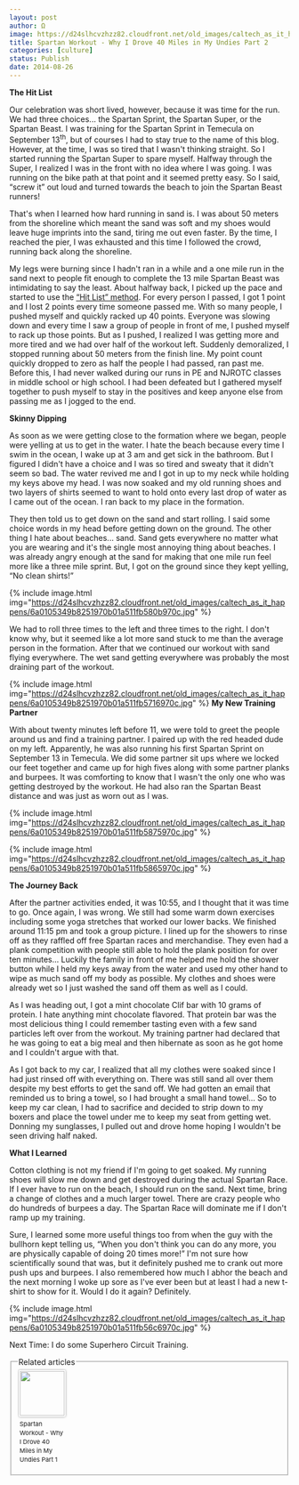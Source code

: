 ```yaml
---
layout: post
author: Ω
image: https://d24slhcvzhzz82.cloudfront.net/old_images/caltech_as_it_happens/6a0105349b8251970b01b7c6d0ed14970b.jpg
title: Spartan Workout - Why I Drove 40 Miles in My Undies Part 2
categories: [culture]
status: Publish
date: 2014-08-26
---
```


**The Hit List**

Our celebration was short lived, however, because it was time for the run. We had three choices... the Spartan Sprint, the Spartan Super, or the Spartan Beast. I was training for the Spartan Sprint in Temecula on September 13<sup>th</sup>, but of courses I had to stay true to the name of this blog. However, at the time, I was so tired that I wasn't thinking straight. So I started running the Spartan Super to spare myself. Halfway through the Super, I realized I was in the front with no idea where I was going. I was running on the bike path at that point and it seemed pretty easy. So I said, “screw it” out loud and turned towards the beach to join the Spartan Beast runners!



That's when I learned how hard running in sand is. I was about 50 meters from the shoreline which meant the sand was soft and my shoes would leave huge imprints into the sand, tiring me out even faster. By the time, I reached the pier, I was exhausted and this time I followed the crowd, running back along the shoreline.




My legs were burning since I hadn't ran in a while and a one mile run in the sand next to people fit enough to complete the 13 mile Spartan Beast was intimidating to say the least. About halfway back, I picked up the pace and started to use the <a href="https://impossiblehq.com/hit-list-method" target="_self">“Hit List” method</a>. For every person I passed, I got 1 point and I lost 2 points every time someone passed me. With so many people, I pushed myself and quickly racked up 40 points. Everyone was slowing down and every time I saw a group of people in front of me, I pushed myself to rack up those points. But as I pushed, I realized I was getting more and more tired and we had over half of the workout left. Suddenly demoralized, I stopped running about 50 meters from the finish line. My point count quickly dropped to zero as half the people I had passed, ran past me. Before this, I had never walked during our runs in PE and NJROTC classes in middle school or high school. I had been defeated but I gathered myself together to push myself to stay in the positives and keep anyone else from passing me as I jogged to the end.



**Skinny Dipping**

As soon as we were getting close to the formation where we began, people were yelling at us to get in the water. I hate the beach because every time I swim in the ocean, I wake up at 3 am and get sick in the bathroom. But I figured I didn't have a choice and I was so tired and sweaty that it didn't seem so bad. The water revived me and I got in up to my neck while holding my keys above my head. I was now soaked and my old running shoes and two layers of shirts seemed to want to hold onto every last drop of water as I came out of the ocean. I ran back to my place in the formation.


They then told us to get down on the sand and start rolling. I said some choice words in my head before getting down on the ground. The other thing I hate about beaches... sand. Sand gets everywhere no matter what you are wearing and it's the single most annoying thing about beaches. I was already angry enough at the sand for making that one mile run feel more like a three mile sprint. But, I got on the ground since they kept yelling, “No clean shirts!”


{% include image.html img="https://d24slhcvzhzz82.cloudfront.net/old_images/caltech_as_it_happens/6a0105349b8251970b01a511fb580b970c.jpg" %}

We had to roll three times to the left and three times to the right. I don't know why, but it seemed like a lot more sand stuck to me than the average person in the formation. After that we continued our workout with sand flying everywhere. The wet sand getting everywhere was probably the most draining part of the workout.


{% include image.html img="https://d24slhcvzhzz82.cloudfront.net/old_images/caltech_as_it_happens/6a0105349b8251970b01a511fb5716970c.jpg" %}
**My New Training Partner**

With about twenty minutes left before 11, we were told to greet the people around us and find a training partner. I paired up with the red headed dude on my left. Apparently, he was also running his first Spartan Sprint on September 13 in Temecula. We did some partner sit ups where we locked our feet together and came up for high fives along with some partner planks and burpees. It was comforting to know that I wasn't the only one who was getting destroyed by the workout. He had also ran the Spartan Beast distance and was just as worn out as I was.


{% include image.html img="https://d24slhcvzhzz82.cloudfront.net/old_images/caltech_as_it_happens/6a0105349b8251970b01a511fb5875970c.jpg" %}

{% include image.html img="https://d24slhcvzhzz82.cloudfront.net/old_images/caltech_as_it_happens/6a0105349b8251970b01a511fb5865970c.jpg" %}


**The Journey Back**

After the partner activities ended, it was 10:55, and I thought that it was time to go. Once again, I was wrong. We still had some warm down exercises including some yoga stretches that worked our lower backs. We finished around 11:15 pm and took a group picture. I lined up for the showers to rinse off as they raffled off free Spartan races and merchandise. They even had a plank competition with people still able to hold the plank position for over ten minutes... Luckily the family in front of me helped me hold the shower button while I held my keys away from the water and used my other hand to wipe as much sand off my body as possible. My clothes and shoes were already wet so I just washed the sand off them as well as I could.




As I was heading out, I got a mint chocolate Clif bar with 10 grams of protein. I hate anything mint chocolate flavored. That protein bar was the most delicious thing I could remember tasting even with a few sand particles left over from the workout. My training partner had declared that he was going to eat a big meal and then hibernate as soon as he got home and I couldn't argue with that.




As I got back to my car, I realized that all my clothes were soaked since I had just rinsed off with everything on. There was still sand all over them despite my best efforts to get the sand off. We had gotten an email that reminded us to bring a towel, so I had brought a small hand towel... So to keep my car clean, I had to sacrifice and decided to strip down to my boxers and place the towel under me to keep my seat from getting wet. Donning my sunglasses, I pulled out and drove home hoping I wouldn't be seen driving half naked.



**What I Learned**

Cotton clothing is not my friend if I'm going to get soaked. My running shoes will slow me down and get destroyed during the actual Spartan Race. If I ever have to run on the beach, I should run on the sand. Next time, bring a change of clothes and a much larger towel. There are crazy people who do hundreds of burpees a day. The Spartan Race will dominate me if I don't ramp up my training.




Sure, I learned some more useful things too from when the guy with the bullhorn kept telling us, “When you don't think you can do any more, you are physically capable of doing 20 times more!” I'm not sure how scientifically sound that was, but it definitely pushed me to crank out more push ups and burpees. I also remembered how much I abhor the beach and the next morning I woke up sore as I've ever been but at least I had a new t-shirt to show for it. Would I do it again? Definitely.


{% include image.html img="https://d24slhcvzhzz82.cloudfront.net/old_images/caltech_as_it_happens/6a0105349b8251970b01a511fb56c6970c.jpg" %}



Next Time: I do some Superhero Circuit Training.

<fieldset class="zemanta-related"><legend class="zemanta-related-title">Related articles</legend>
<div class="zemanta-article-ul zemanta-article-ul-image" style="margin: 0; padding: 0; overflow: hidden;">
<div class="zemanta-article-ul-li-image zemanta-article-ul-li" style="padding: 0; background: none; list-style: none; display: block; float: left; vertical-align: top; text-align: left; width: 84px; font-size: 11px; margin: 2px 10px 10px 2px;"><a href="https://caltech.typepad.com/caltech_as_it_happens/2014/08/spartan-workout-why-i-drove-40-miles-in-my-undies-part-1.html" style="box-shadow: 0px 0px 4px #999; padding: 2px; display: block; border-radius: 2px; text-decoration: none;" target="_blank"><img alt="" src="https://i.zemanta.com/293226499_80_80.jpg" style="padding: 0; margin: 0; border: 0; display: block; width: 80px; max-width: 100%;" /></a><a href="https://caltech.typepad.com/caltech_as_it_happens/2014/08/spartan-workout-why-i-drove-40-miles-in-my-undies-part-1.html" style="display: block; overflow: hidden; text-decoration: none; line-height: 12pt; height: 80px; padding: 5px 2px 0 2px;" target="_blank">Spartan Workout - Why I Drove 40 Miles in My Undies Part 1</a>

